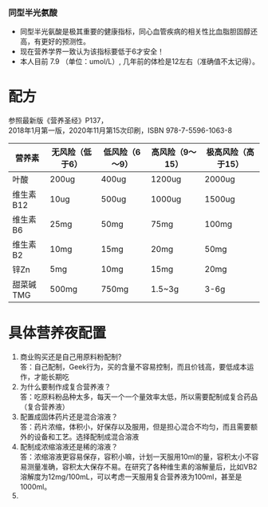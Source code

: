 ### 同型半光氨酸
- 同型半光氨酸是极其重要的健康指标，同心血管疾病的相关性比血脂胆固醇还高，有更好的预测性。  
- 现在营养学界一致认为该指标要低于6才安全！   
- 本人目前 7.9 （单位：umol/L）,  几年前的体检是12左右（准确值不太记得）。  

# 配方
  参照最新版《营养圣经》P137，  
  2018年1月第一版，2020年11月第15次印刷，ISBN 978-7-5596-1063-8  
  
 | 营养素   |   无风险（低于6）| 低风险（6～9）| 高风险（9～15）| 极高风险（高于15）|
 |---------|----------------|-------------|-------------|-----------------|
 | 叶酸     |  200ug         | 400ug       | 1200ug      |   2000ug        |
 | 维生素B12 | 10ug          | 500ug       | 1000ug       |  1500ug        |
 | 维生素B6  | 25mg          | 50mg        | 75mg         |  100mg         |
 | 维生素B2  | 10mg          | 15mg        | 20mg         |  50mg          | 
 | 锌Zn     | 5mg            | 10mg        | 15mg        |  20mg          |
 | 甜菜碱TMG | 500mg         | 750mg       | 1.5~3g       |  3-6g          |
  
# 具体营养夜配置
1. 商业购买还是自己用原料粉配制?  
   答：自己配制，Geek行为，买的含量不容易控制，而且价钱高，要低成本运作，才能长期吃
2. 为什么要制作成复合营养液？  
   答：吃原料粉品种太多，每天一个一个量效率太低，所以需要配制成复合药品（复合营养液）
3. 配置成固体药片还是混合溶液？  
   答：药片浓缩，体积小，好保存以及服用，但是担心混合不均匀，而且需要额外的设备和工艺。选择配制成混合溶液
4. 配制成浓缩溶液还是稀的溶液？  
   答：浓缩溶液更容易保存，容积小嘛，计划一天服用10ml的量，容积太小不容易测量准确，容积太大保存不易。在研究了各种维生素的溶解量后，比如VB2溶解度为12mg/100mL，可以考虑一天服用复合营养液为100ml，甚至是1000ml。  
5. 
  
  
